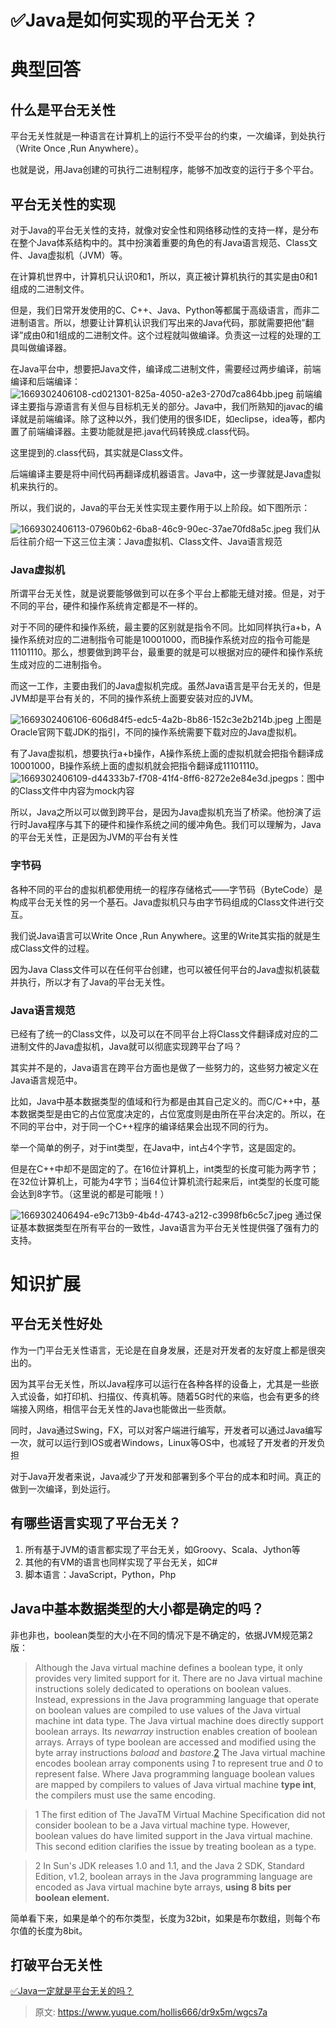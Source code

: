 # ✅Java是如何实现的平台无关？


# 典型回答

## 什么是平台无关性
平台无关性就是一种语言在计算机上的运行不受平台的约束，一次编译，到处执行（Write Once ,Run Anywhere）。

也就是说，用Java创建的可执行二进制程序，能够不加改变的运行于多个平台。

## 平台无关性的实现
对于Java的平台无关性的支持，就像对安全性和网络移动性的支持一样，是分布在整个Java体系结构中的。其中扮演着重要的角色的有Java语言规范、Class文件、Java虚拟机（JVM）等。

在计算机世界中，计算机只认识0和1，所以，真正被计算机执行的其实是由0和1组成的二进制文件。

但是，我们日常开发使用的C、C++、Java、Python等都属于高级语言，而非二进制语言。所以，想要让计算机认识我们写出来的Java代码，那就需要把他”翻译”成由0和1组成的二进制文件。这个过程就叫做编译。负责这一过程的处理的工具叫做编译器。

在Java平台中，想要把Java文件，编译成二进制文件，需要经过两步编译，前端编译和后端编译：
![1669302406108-cd021301-825a-4050-a2e3-270d7ca864bb.jpeg](./img/TxB8A0o9GuA8Bkpw/1669302406108-cd021301-825a-4050-a2e3-270d7ca864bb-996549.jpeg)
前端编译主要指与源语言有关但与目标机无关的部分。Java中，我们所熟知的javac的编译就是前端编译。除了这种以外，我们使用的很多IDE，如eclipse，idea等，都内置了前端编译器。主要功能就是把.java代码转换成.class代码。

这里提到的.class代码，其实就是Class文件。

后端编译主要是将中间代码再翻译成机器语言。Java中，这一步骤就是Java虚拟机来执行的。

所以，我们说的，Java的平台无关性实现主要作用于以上阶段。如下图所示：

![1669302406113-07960b62-6ba8-46c9-90ec-37ae70fd8a5c.jpeg](./img/TxB8A0o9GuA8Bkpw/1669302406113-07960b62-6ba8-46c9-90ec-37ae70fd8a5c-954895.jpeg)
我们从后往前介绍一下这三位主演：Java虚拟机、Class文件、Java语言规范

### Java虚拟机

所谓平台无关性，就是说要能够做到可以在多个平台上都能无缝对接。但是，对于不同的平台，硬件和操作系统肯定都是不一样的。

对于不同的硬件和操作系统，最主要的区别就是指令不同。比如同样执行a+b，A操作系统对应的二进制指令可能是10001000，而B操作系统对应的指令可能是11101110。那么，想要做到跨平台，最重要的就是可以根据对应的硬件和操作系统生成对应的二进制指令。

而这一工作，主要由我们的Java虚拟机完成。虽然Java语言是平台无关的，但是JVM却是平台有关的，不同的操作系统上面要安装对应的JVM。

![1669302406106-606d84f5-edc5-4a2b-8b86-152c3e2b214b.jpeg](./img/TxB8A0o9GuA8Bkpw/1669302406106-606d84f5-edc5-4a2b-8b86-152c3e2b214b-893149.jpeg)
上图是Oracle官网下载JDK的指引，不同的操作系统需要下载对应的Java虚拟机。

有了Java虚拟机，想要执行a+b操作，A操作系统上面的虚拟机就会把指令翻译成10001000，B操作系统上面的虚拟机就会把指令翻译成11101110。
![1669302406109-d44333b7-f708-41f4-8ff6-8272e2e84e3d.jpeg](./img/TxB8A0o9GuA8Bkpw/1669302406109-d44333b7-f708-41f4-8ff6-8272e2e84e3d-395963.jpeg)ps：图中的Class文件中内容为mock内容

所以，Java之所以可以做到跨平台，是因为Java虚拟机充当了桥梁。他扮演了运行时Java程序与其下的硬件和操作系统之间的缓冲角色。我们可以理解为，Java的平台无关性，正是因为JVM的平台有关性


### 字节码
各种不同的平台的虚拟机都使用统一的程序存储格式——字节码（ByteCode）是构成平台无关性的另一个基石。Java虚拟机只与由字节码组成的Class文件进行交互。

我们说Java语言可以Write Once ,Run Anywhere。这里的Write其实指的就是生成Class文件的过程。

因为Java Class文件可以在任何平台创建，也可以被任何平台的Java虚拟机装载并执行，所以才有了Java的平台无关性。

### Java语言规范
已经有了统一的Class文件，以及可以在不同平台上将Class文件翻译成对应的二进制文件的Java虚拟机，Java就可以彻底实现跨平台了吗？

其实并不是的，Java语言在跨平台方面也是做了一些努力的，这些努力被定义在Java语言规范中。

比如，Java中基本数据类型的值域和行为都是由其自己定义的。而C/C++中，基本数据类型是由它的占位宽度决定的，占位宽度则是由所在平台决定的。所以，在不同的平台中，对于同一个C++程序的编译结果会出现不同的行为。

举一个简单的例子，对于int类型，在Java中，int占4个字节，这是固定的。

但是在C++中却不是固定的了。在16位计算机上，int类型的长度可能为两字节；在32位计算机上，可能为4字节；当64位计算机流行起来后，int类型的长度可能会达到8字节。（这里说的都是可能哦！）

![1669302406494-e9c713b9-4b4d-4743-a212-c3998fb6c5c7.jpeg](./img/TxB8A0o9GuA8Bkpw/1669302406494-e9c713b9-4b4d-4743-a212-c3998fb6c5c7-652791.jpeg)
通过保证基本数据类型在所有平台的一致性，Java语言为平台无关性提供强了强有力的支持。

# 知识扩展


## 平台无关性好处

作为一门平台无关性语言，无论是在自身发展，还是对开发者的友好度上都是很突出的。

因为其平台无关性，所以Java程序可以运行在各种各样的设备上，尤其是一些嵌入式设备，如打印机、扫描仪、传真机等。随着5G时代的来临，也会有更多的终端接入网络，相信平台无关性的Java也能做出一些贡献。

同时，Java通过Swing，FX，可以对客户端进行编写，开发者可以通过Java编写一次，就可以运行到IOS或者Windows，Linux等OS中，也减轻了开发者的开发负担

对于Java开发者来说，Java减少了开发和部署到多个平台的成本和时间。真正的做到一次编译，到处运行。


## 有哪些语言实现了平台无关？

1. 所有基于JVM的语言都实现了平台无关，如Groovy、Scala、Jython等
2. 其他的有VM的语言也同样实现了平台无关，如C#
3. 脚本语言：JavaScript，Python，Php

## Java中基本数据类型的大小都是确定的吗？

非也非也，boolean类型的大小在不同的情况下是不确定的，依据JVM规范第2版：
> Although the Java virtual machine defines a boolean type, it only provides very limited support for it. There are no Java virtual machine instructions solely dedicated to operations on boolean values. Instead, expressions in the Java programming language that operate on boolean values are compiled to use values of the Java virtual machine int data type.
> The Java virtual machine does directly support boolean arrays. Its _newarray_ instruction enables creation of boolean arrays. Arrays of type boolean are accessed and modified using the byte array instructions _baload_ and _bastore_.[2](https://docs.oracle.com/javase/specs/jvms/se6/html/Overview.doc.html#24357)
> The Java virtual machine encodes boolean array components using _1_ to represent true and _0_ to represent false. Where Java programming language boolean values are mapped by compilers to values of Java virtual machine **type int**, the compilers must use the same encoding.

> 1 The first edition of The JavaTM Virtual Machine Specification did not consider boolean to be a Java virtual machine type. However, boolean values do have limited support in the Java virtual machine. This second edition clarifies the issue by treating boolean as a type.

> 2 In Sun's JDK releases 1.0 and 1.1, and the Java 2 SDK, Standard Edition, v1.2, boolean arrays in the Java programming language are encoded as Java virtual machine byte arrays, **using 8 bits per boolean element.**


简单看下来，如果是单个的布尔类型，长度为32bit，如果是布尔数组，则每个布尔值的长度为8bit。


## 打破平台无关性

[✅Java一定就是平台无关的吗？](https://www.yuque.com/hollis666/dr9x5m/fgeranr7ts8m4iuy?view=doc_embed)


> 原文: <https://www.yuque.com/hollis666/dr9x5m/wgcs7a>